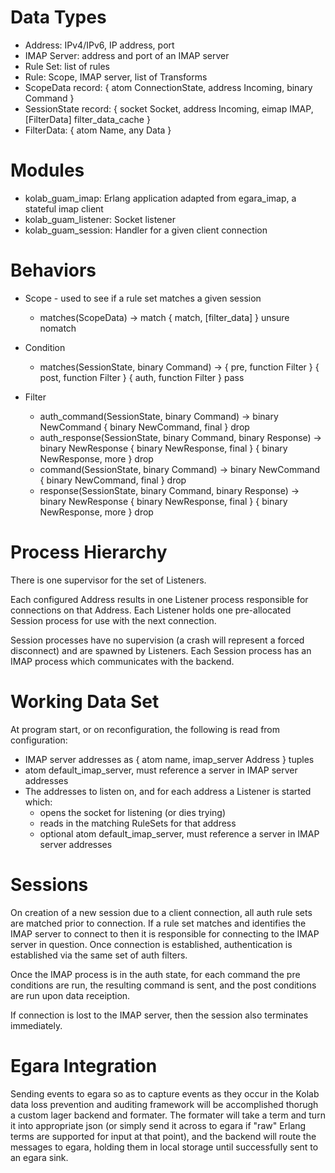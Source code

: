 Data Types
==========

* Address: IPv4/IPv6, IP address, port
* IMAP Server: address and port of an IMAP server
* Rule Set: list of rules
* Rule: Scope, IMAP server, list of Transforms
* ScopeData record: { atom ConnectionState, address Incoming, binary Command }
* SessionState record: { socket Socket, address Incoming, eimap IMAP, [FilterData] filter_data_cache }
* FilterData: { atom Name, any Data }

Modules
=======
* kolab_guam_imap: Erlang application adapted from egara_imap, a stateful imap client
* kolab_guam_listener: Socket listener
* kolab_guam_session: Handler for a given client connection


Behaviors
=========
* Scope - used to see if a rule set matches a given session
    * matches(ScopeData) -> match
                            { match, [filter_data] }
                            unsure
                            nomatch

* Condition
    * matches(SessionState, binary Command) -> { pre, function Filter }
                                               { post, function Filter }
                                               { auth, function Filter }
                                               pass
* Filter
    * auth_command(SessionState, binary Command) -> binary NewCommand
                                               { binary NewCommand, final }
                                               drop
    * auth_response(SessionState, binary Command, binary Response) -> binary NewResponse
                                                                      { binary NewResponse, final }
                                                                      { binary NewResponse, more }
                                                                      drop
    * command(SessionState, binary Command) -> binary NewCommand
                                               { binary NewCommand, final }
                                               drop
    * response(SessionState, binary Command, binary Response) -> binary NewResponse
                                                                 { binary NewResponse, final }
                                                                 { binary NewResponse, more }
                                                                 drop


Process Hierarchy
=================
There is one supervisor for the set of Listeners.

Each configured Address results in one Listener process responsible for
connections on that Address. Each Listener holds one pre-allocated Session
process for use with the next connection.

Session processes have no supervision (a crash will represent a forced
disconnect) and are spawned by Listeners. Each Session process has an IMAP
process which communicates with the backend.


Working Data Set
================

At program start, or on reconfiguration, the following is read from configuration:

* IMAP server addresses as { atom name, imap_server Address } tuples
* atom default_imap_server, must reference a server in IMAP server addresses
* The addresses to listen on, and for each address a Listener is started which:
    * opens the socket for listening (or dies trying)
    * reads in the matching RuleSets for that address
    * optional atom default_imap_server, must reference a server in IMAP server addresses

Sessions
========
On creation of a new session due to a client connection, all auth rule sets are matched
prior to connection. If a rule set matches and identifies the IMAP server to connect to
then it is responsible for connecting to the IMAP server in question. Once connection
is established, authentication is established via the same set of auth filters.

Once the IMAP process is in the auth state, for each command the pre conditions are run,
the resulting command is sent, and the post conditions are run upon data receiption.

If connection is lost to the IMAP server, then the session also terminates immediately.

Egara Integration
=================
Sending events to egara so as to capture events as they occur in the Kolab data loss
prevention and auditing framework will be accomplished thorugh a custom lager backend
and formater. The formater will take a term and turn it into appropriate json (or simply
send it across to egara if "raw" Erlang terms are supported for input at that point),
and the backend will route the messages to egara, holding them in local storage until
successfully sent to an egara sink.
